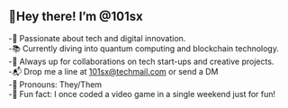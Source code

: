 ## 🌟Hey there! I’m @101sx
-🚀 Passionate about tech and digital innovation.                                      
-📚 Currently diving into quantum computing and blockchain technology.                                   
-🤝 Always up for collaborations on tech start-ups and creative projects.                                 
-📬 Drop me a line at 101sx@techmail.com or send a DM                                    
-🧩 Pronouns: They/Them                                     
-🎉 Fun fact: I once coded a video game in a single weekend just for fun!                          

<!--
**101sx/101sx** is a ✨ _special_ ✨ repository because its `README.md` (this file) appears on your GitHub profile.

Here are some ideas to get you started:

- 🔭 I’m currently working on ...
- 🌱 I’m currently learning ...
- 👯 I’m looking to collaborate on ...
- 🤔 I’m looking for help with ...
- 💬 Ask me about ...
- 📫 How to reach me: ...
- 😄 Pronouns: ...
- ⚡ Fun fact: ...
-->
